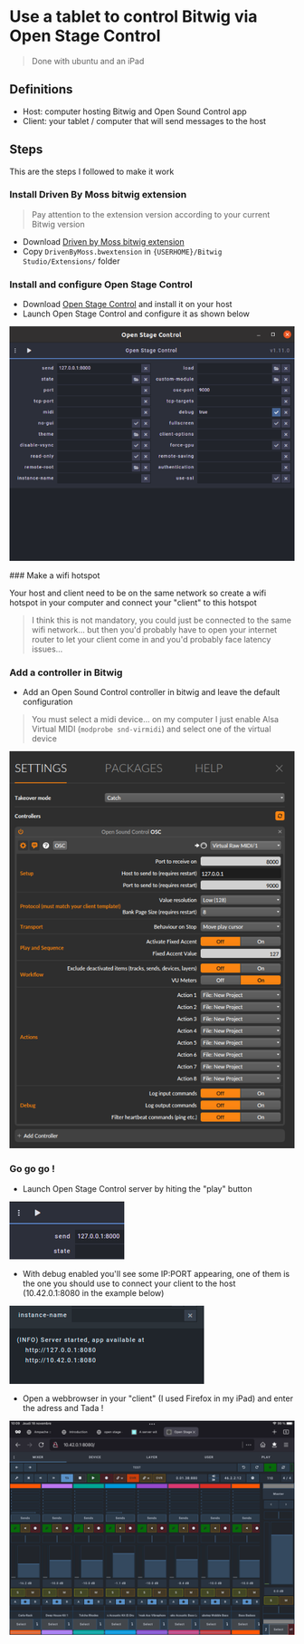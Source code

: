 # Use a tablet to control Bitwig via Open Stage Control

> Done with ubuntu and an iPad


## Definitions
- Host: computer hosting Bitwig and Open Sound Control app
- Client: your tablet / computer that will send messages to the host

## Steps

This are the steps I followed to make it work


### Install Driven By Moss bitwig extension 


> Pay attention to the extension version according to your current Bitwig version


- Download [Driven by Moss bitwig extension](http://www.mossgrabers.de/Software/Bitwig/Bitwig.html)  
- Copy `DrivenByMoss.bwextension` in `{USERHOME}/Bitwig Studio/Extensions/` folder

### Install and configure Open Stage Control

- Download [Open Stage Control](https://openstagecontrol.ammd.net/) and install it on your host
- Launch Open Stage Control and configure it as shown below

![Open Stage Control conf window](./assets/osc_osc_conf_window.png "Open Stage Control conf window")


### Make a wifi hotspot


Your host and client need to be on the same network so create a wifi hotspot in your computer and connect your "client" to this hotspot


> I think this is not mandatory, you could just be connected to the same wifi network... but then you'd probably have to open your internet router to let your client come in and you'd probably face latency issues...

### Add a controller in Bitwig 

- Add an Open Sound Control controller in bitwig and leave the default configuration

> You must select a midi device... on my computer I just enable Alsa Virtual MIDI (`modprobe snd-virmidi`) and select one of the virtual device

![Bitwig OSC controller configuration](./assets/osc_bitwig_conf.png "Bitwig OSC controller configuration")


### Go go go !

- Launch Open Stage Control server by hiting the "play" button

![Open Stage Control launch server](./assets/osc_launch_server.png "Open Stage Control launch server")

- With debug enabled you'll see some IP:PORT appearing, one of them is the one you should use to connect your client to the host (10.42.0.1:8080 in the example below)

![Open Stage Control IPs](./assets/osc_console_ips.png "Open Stage Control IPs")

- Open a webbrowser in your "client" (I used Firefox in my iPad) and enter the adress and Tada !

![Open Stage Control on iPad](./assets/osc_ipad_firefox.png "Open Stage Control on iPad")
